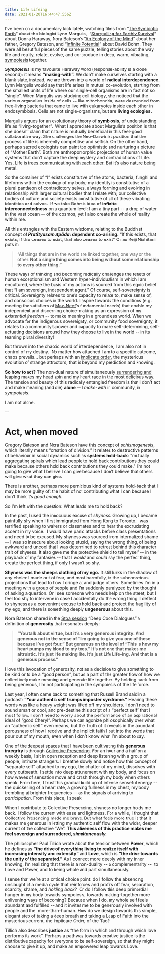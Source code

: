 ```yaml
---
title: Life Lifeing
date: 2021-01-20T16:44:47.556Z
---
```

I’ve been on a documentary kick lately, watching films from “[The Symbiotic Earth](https://hummingbirdfilms.com/symbioticearth/)” about the biologist Lynn Margulis,  “[Storytelling for Earthly Survival](https://earthlysurvival.org/)” about Donna Haraway, Nora Bateson’s “[An Ecology of the Mind](http://www.anecologyofmind.com/)” about her father, Gregory Bateson, and “[Infinite Potential](https://www.infinitepotential.com/)” about David Bohm. They were all beautiful pieces of the same puzzle, telling stories about the way life and reality, relate, evolve, and co-produce in deep, warm, vibrating, [sympoiesis](https://www.google.com/search?q=sympoiesis&oq=sympoe&aqs=chrome.1.69i57j0i10i457j0i10l6.1851j0j4&sourceid=chrome&ie=UTF-8) together. 

***Sympoiesis*** is my favourite Haraway word (response-ability is a close second): it means **“making-with”.** We don’t make ourselves starting with a blank slate, instead, we are thrown into a world of **radical interdependence.** Lynn Margulis would say that life arises in mutual co-evolution, starting from the smallest units of life where our single-cell organisms are in fact not so “single”. When Margulis was studying cell biology, she noticed that the various organelles inside of cells -- like mitochondria, were descended from free-living bacteria that came to live with eukaryotes inside each other in endosymbiosis. Cells are not single-organisms, but are **living ecologies.** 

Margulis argues for an evolutionary theory of **symbiosis**, of understanding life as “living-together”.  What I appreciate about Margulis’s position is that she doesn’t claim that nature is mutually beneficial in this feel-good collaborative way. She challenges the Neo-Darwinist position that the process of life is inherently competitive and selfish. On the other hand, perhaps sacred ecologists can paint too optimistic and nurturing a picture of “Mother Earth”. Both are anthropomorphic projections of human value systems that don’t capture the deep mystery and contradictions of Life. Yes, Life is [trees communicating with each other](https://www.newyorker.com/tech/annals-of-technology/the-secrets-of-the-wood-wide-web). But it’s also [nature being metal](https://www.instagram.com/natureismetal/?hl=en). 

So the container of “I” exists constitutive of the atoms, bacteria, funghi and lifeforms within the ecology of my body; my identity is constitutive of a plural pantheon of contradictory selves, always forming and evolving in relationship with larger cultural bodies that I relate with; our collective bodies of culture and society exists constitutive of all of these vibrating identities and selves.  If we take Bohm’s idea of **infinite interconnectedness** on a quantum level: I am a tiny part -- a drop of water in the vast ocean -- of the cosmos, yet I also create the whole of reality within me. 

All this entangles with the Eastern wisdoms, relating to the Buddhist concept of ***Pratītyasamutpāda*: dependent co-arising.** “If this exists, that exists; if this ceases to exist, that also ceases to exist" Or as Keiji Nishitani puts it: 

> “All things that are in the world are linked together, one way or the other. **Not a single thing comes into being without some relationship to every other thing.”** 

These ways of thinking and becoming radically challenges the tenets of human exceptionalism and Western hyper-individualism in which I am encultured, where the basis of my actions is sourced from this egoic belief that “I am sovereign, independent agent.” Of course, self-sovereignty is critical. Sovereignty relates to one’s capacity to relate to, make sense of, and conscious choices in the world. I aspire towards the conditions (e.g. meeting the satisfiers of [Max-Neef](https://en.wikipedia.org/wiki/Manfred_Max-Neef%27s_Fundamental_human_needs)’s fundamental needs) that enable my independent and discerning choice-making as an expression of my *existential freedom* -- to make meaning in a groundless world. When we advocate for the indigenous sovereignty, or community food sovereignty, it relates to a community’s power and capacity to make self-determining, self-actuating decisions around how they choose to live in the world -- in its teaming plural diversity! 

But thrown into the chaotic world of interdependence, I am also not in control of my destiny.  No matter how attached I am to a specific outcome, chaos prevails… but perhaps with an [implicate order](https://en.wikipedia.org/wiki/Implicate_and_explicate_order), the mysterious evolution of strange attractors, that is beyond my prediction and knowing. 

**So how to act?** The non-dual nature of simultaneously [surrendering and leaping](https://cherylhsu.ca/post/2021-01-06-shaping-change-and-creating-new-worlds/) makes my head spin and my heart race in the most delicious way. The tension and beauty of this radically entangled freedom is that I don’t act and make meaning (and die) **alone** -- I *make-with* in community, in *sympoiesis.*

I am not alone. 

\-- 

# **Act, when moved** 

Gregory Bateson and Nora Bateson have this concept of *schismogenesis*, which literally means “creation of division.” It relates to destructive patterns of behaviour in social dynamics such as **systems hold-back**: “mutually aggregating spirals which lead people to hold back contributions they could make because others hold back contributions they could make." I’m not going to give what I believe I can give because I don’t believe that others will give what they can give. 

There is another, perhaps more pernicious kind of systems hold-back that I may be more guilty of: the habit of not contributing what I can because I don’t think it’s *good enough.* 

So I’m left with the question: What leads me to hold back? 

In the past, I used the innocuous excuse of *shyness*. Growing up, I became painfully shy when I first immigrated from Hong Kong to Toronto. I was terrified speaking to waiters or classmates and to hear the excruciating accent in my voice.  I would have panic attacks before class presentations and need to be excused. My shyness was sourced from internalized shame -- I was so insecure about looking stupid, saying the wrong thing, of being awkward and uncool that I was determined to retreat behind this character trait of shyness. It also gave me the protective shield to tell myself -- in the playback of my fantasies -- that I *would* and *could* say the perfect thing, create the perfect thing, if only I wasn’t so shy. 

**Shyness was the sheep’s clothing of my ego.** It still lurks in the shadow of any choice I made out of fear, and most harmfully, in the subconscious projections that lead to how I cringe at and judge others. Sometimes I’m in a meeting with a group of people and I’m suddenly paralyzed by the thought of asking a question. Or I see someone who needs help on the street, but I feel too shy to intervene in case I accidentally do the wrong thing. I deflect to shyness as a convenient excuse to hold back and protect the fragility of my ego, and there is something deeply **ungenerous** about this.   

Nora Bateson shared in the [Stoa session](https://i.ytimg.com/an_webp/kRgqVkzoZEc/mqdefault_6s.webp?du=3000&sqp=CKHCzf8F&rs=AOn4CLAzuCHeaDIN2QBeG509JEVuMeCP4A) “Deep Code Dialogues” a definition of **generosity** that resonates deeply: 

> **“You talk about virtue, but it’s a very generous integrity. And generous not in the sense of “I’m going to give you one of these because I’ve got four.” But generous on the level of “This is how my heart pumps my blood to my toes.” It’s not one that makes me altruistic. It’s just life making life. It’s just Life Life-ing. And that is a generous process.”**  

I love this invocation of generosity, not as a decision to give something to be kind or to be a “good person”, but as a part of the greater flow of how we collectively make meaning and generate life together. By holding back from being generous, I’m not participating in the sympoiesis of the life force. 

Last year, I often came back to something that Russell Brand said in a podcast: **“Your authentic self trumps imposter syndrome.”** Hearing these words was like a heavy weight was lifted off my shoulders. I don’t need to sound smart or cool, and pre-destine this script of a “perfect self” that I must follow. I don’t need to worry about the performance of an aspirational ideal of “good Cheryl”. Perhaps we can agonize philosophically over what an “authentic self” even means, but the Truth of it reveals in the abundant porousness of how I receive and the implicit faith I put into the words that pour out of my mouth, even when I don’t know what I’m about to say. 

One of the deepest spaces that I have been cultivating this **generous integrity** is through [Collective Presencing](https://cherylhsu.ca/post/2020-11-11-first-mover/). For an hour and a half on a weekly basis, I sit in open reception and deep listening with a group of people, intimate strangers. I breathe slowly and notice how this concept of “separate self” attached to my ego, the chatter of my mind, dissolves with every outbreath. I settle into deep attunement with my body, and focus on how waves of sensation move and crash through my body when others speak. From here, I trust this gradual build up of intense senseful energy -- the quickening of a heart rate, a growing fullness in my chest, my body trembling at brighter frequencies -- as the signals of arriving to *participation*. From this place, I speak.

When I contribute to Collective Presencing, shyness no longer holds me back. I follow the current with ease and lightness. For a while, I thought that Collective Presencing made me brave. But what feels more true is that it makes me generous in letting my authentic self flow with the wider, deeper current of the collective “We”. **This aliveness of this practice makes me feel sovereign and surrendered, *simultaneously.*** 

The philosopher Paul Tillich wrote about the tension between **Power**, which he defines as **“the drive of everything living to realize itself with increasing intensity and extensity”** and **Love**, which is **“the drive towards the unity of the separated.”** As I connect more deeply with my inner knowing, I’m realizing that there is a non-duality -- a complementarity --  to Love and Power, and to being whole and part simultaneously. 

I sense that we’re at a critical choice point: do I follow the absencing onslaught of a media cycle that reinforces and profits off fear, separation, scarcity, shame, and *holding back*?  Or do I follow this deep primordial hunger in my body towards sympoiesis, towards making-together more enlivening ways of becoming? Because when I do, my whole self feels abundant and fulfilled -- and it invites me to be generously involved with people and the  more-than-human. How do we design towards this simple, elegant step of taking a deep breath and taking a Leap of Faith into the mysterious current, the Implicate Order, of the Tao? 

Tillich also describes **justice** as “the form in which and through which love performs its work”. Perhaps a pathway towards creative justice is the distributive capacity for everyone to be self-sovereign, so that they might choose to give it up, and make an empowered leap towards Love.